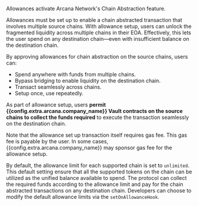 Allowances activate Arcana Network's Chain Abstraction feature. 

Allowances must be set up to enable a chain abstracted transaction that involves multiple source chains. With allowance setup, users can unlock the fragmented liquidity across multiple chains in their EOA. Effectively, this lets the user spend on any destination chain—even with insufficient balance on the destination chain.

By approving allowances for chain abstraction on the source chains, users can:

* Spend anywhere with funds from multiple chains.
* Bypass bridging to enable liquidity on the destination chain.
* Transact seamlessly across chains.
* Setup once, use repeatedly.

As part of allowance setup, users **permit {{config.extra.arcana.company_name}} Vault contracts on the source chains to collect the funds required** to execute the transaction seamlessly on the destination chain. 

Note that the allowance set up transaction itself requires gas fee. This gas fee is payable by the user. In some cases, {{config.extra.arcana.company_name}} may sponsor gas fee for the allowance setup.

By default, the allowance limit for each supported chain is set to `unlimited`. This default setting ensure that all the supported tokens on the chain can be utilized as the unified balance available to spend. The protocol can collect the required funds according to the allowance limit and pay for the chain abstracted transactions on any destination chain. Developers can choose to modify the default allowance limits via the `setOnAllowanceHook`.